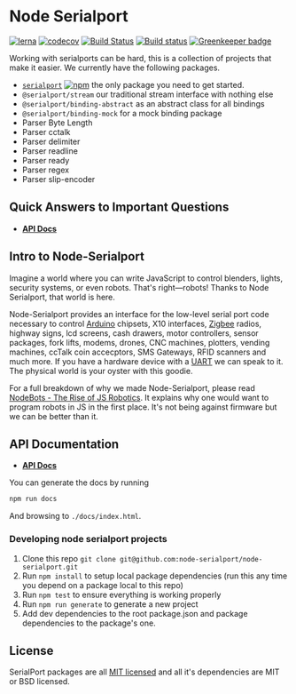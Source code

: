 # Node Serialport
[![lerna](https://img.shields.io/badge/maintained%20with-lerna-cc00ff.svg)](https://lernajs.io/)
[![codecov](https://codecov.io/gh/node-serialport/node-serialport/branch/master/graph/badge.svg)](https://codecov.io/gh/node-serialport/node-serialport)
[![Build Status](https://travis-ci.org/node-serialport/node-serialport.svg?branch=master)](https://travis-ci.org/node-serialport/node-serialport)
[![Build status](https://ci.appveyor.com/api/projects/status/u6xe3iao2crd7akn/branch/master?svg=true)](https://ci.appveyor.com/project/serialport/node-serialport/branch/master)
[![Greenkeeper badge](https://badges.greenkeeper.io/node-serialport/node-serialport.svg)](https://greenkeeper.io/)

Working with serialports can be hard, this is a collection of projects that make it easier. We currently have the following packages.

- [`serialport`](/packages/serialport) [![npm](https://img.shields.io/npm/dm/serialport.svg?maxAge=2592000)](http://npmjs.com/package/serialport) the only package you need to get started.
- `@serialport/stream` our traditional stream interface with nothing else
- `@serialport/binding-abstract` as an abstract class for all bindings
- `@serialport/binding-mock` for a mock binding package
- Parser Byte Length
- Parser cctalk
- Parser delimiter
- Parser readline
- Parser ready
- Parser regex
- Parser slip-encoder

## Quick Answers to Important Questions
- [**API Docs**](https://node-serialport.github.io/node-serialport/)

## Intro to Node-Serialport

Imagine a world where you can write JavaScript to control blenders, lights, security systems, or even robots. That's right—robots! Thanks to Node Serialport, that world is here.

Node-Serialport provides an interface for the low-level serial port code necessary to control [Arduino](http://www.arduino.cc/) chipsets, X10 interfaces, [Zigbee](http://www.zigbee.org/) radios, highway signs, lcd screens, cash drawers, motor controllers, sensor packages, fork lifts, modems, drones, CNC machines, plotters, vending machines, ccTalk coin accecptors, SMS Gateways, RFID scanners and much more. If you have a hardware device with a [UART](https://en.wikipedia.org/wiki/Universal_asynchronous_receiver/transmitter) we can speak to it. The physical world is your oyster with this goodie.

For a full breakdown of why we made Node-Serialport, please read [NodeBots - The Rise of JS Robotics](http://www.voodootikigod.com/nodebots-the-rise-of-js-robotics). It explains why one would want to program robots in JS in the first place. It's not being against firmware but we can be better than it.

## API Documentation

- [**API Docs**](https://node-serialport.github.io/node-serialport/)

You can generate the docs by running

```bash
npm run docs
```

And browsing to `./docs/index.html`.

### Developing node serialport projects
1. Clone this repo `git clone git@github.com:node-serialport/node-serialport.git`
1. Run `npm install` to setup local package dependencies (run this any time you depend on a package local to this repo)
1. Run `npm test` to ensure everything is working properly
1. Run `npm run generate` to generate a new project
1. Add dev dependencies to the root package.json and package dependencies to the package's one.

## License
SerialPort packages are all [MIT licensed](LICENSE) and all it's dependencies are MIT or BSD licensed.
